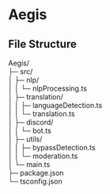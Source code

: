 <h1>Aegis</h1>

<h2>File Structure</h2>
<p>
Aegis/<br>
├─ src/<br>
│ ├─ nlp/<br>
│ │ └─ nlpProcessing.ts<br>
│ ├─ translation/<br>
│ │ ├─ languageDetection.ts<br>
│ │ └─ translation.ts<br>
│ ├─ discord/<br>
│ │ └─ bot.ts<br>
│ ├─ utils/<br>
│ │ ├─ bypassDetection.ts<br>
│ │ └─ moderation.ts<br>
│ └─ main.ts<br>
├─ package.json<br>
└─ tsconfig.json<br>

</p>  
